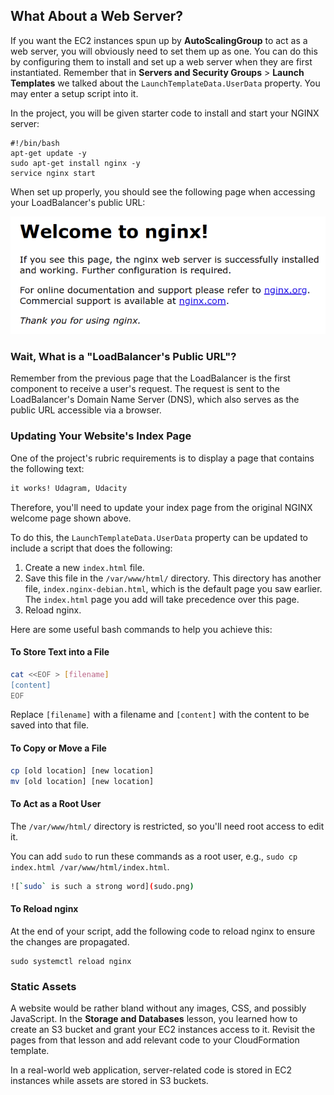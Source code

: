 ## What About a Web Server?

If you want the EC2 instances spun up by **AutoScalingGroup** to act as a web server, you will obviously need to set them up as one. You can do this by configuring them to install and set up a web server when they are first instantiated. Remember that in **Servers and Security Groups** > **Launch Templates** we talked about the `LaunchTemplateData.UserData` property. You may enter a setup script into it.

In the project, you will be given starter code to install and start your NGINX server:

```
#!/bin/bash
apt-get update -y
sudo apt-get install nginx -y
service nginx start
```

When set up properly, you should see the following page when accessing your LoadBalancer's public URL:

![A beautiful NGINX success page!](nginx-success.png)

### Wait, What is a "LoadBalancer's Public URL"?

Remember from the previous page that the LoadBalancer is the first component to receive a user's request. The request is sent to the LoadBalancer's Domain Name Server (DNS), which also serves as the public URL accessible via a browser.

### Updating Your Website's Index Page

One of the project's rubric requirements is to display a page that contains the following text:

```md
it works! Udagram, Udacity
```

Therefore, you'll need to update your index page from the original NGINX welcome page shown above.

To do this, the `LaunchTemplateData.UserData` property can be updated to include a script that does the following:

1. Create a new `index.html` file.
2. Save this file in the `/var/www/html/` directory. This directory has another file, `index.nginx-debian.html`, which is the default page you saw earlier. The `index.html` page you add will take precedence over this page. 
3. Reload nginx.

Here are some useful bash commands to help you achieve this:

#### To Store Text into a File

```bash
cat <<EOF > [filename]
[content]
EOF
```

Replace `[filename]` with a filename and `[content]` with the content to be saved into that file.

#### To Copy or Move a File

```bash
cp [old location] [new location]
mv [old location] [new location]
```

#### To Act as a Root User

The `/var/www/html/` directory is restricted, so you'll need root access to edit it.

You can add `sudo` to run these commands as a root user, e.g., `sudo cp index.html /var/www/html/index.html`.

```bash
![`sudo` is such a strong word](sudo.png)
```

#### To Reload nginx

At the end of your script, add the following code to reload nginx to ensure the changes are propagated.

```
sudo systemctl reload nginx
```

### Static Assets

A website would be rather bland without any images, CSS, and possibly JavaScript. In the **Storage and Databases** lesson, you learned how to create an S3 bucket and grant your EC2 instances access to it. Revisit the pages from that lesson and add relevant code to your CloudFormation template.

In a real-world web application, server-related code is stored in EC2 instances while assets are stored in S3 buckets.